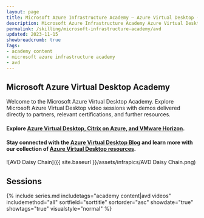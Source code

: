 ```yaml
---
layout: page
title: Microsoft Azure Infrastructure Academy — Azure Virtual Desktop (AVD)
description: Microsoft Azure Infrastructure Academy Azure Virtual Desktop (AVD).
permalink: /skilling/microsoft-infrastructure-academy/avd
updated: 2023-11-15
showbreadcrumb: true
Tags:
- academy content
- microsoft azure infrastructure academy
- avd
---
```


## Microsoft Azure Virtual Desktop Academy
Welcome to the Microsoft Azure Virtual Desktop Academy. Explore Microsoft Azure Virtual Desktop video sessions with demos delivered directly to partners, relevant certifications, and further resources.

#### Explore [Azure Virtual Desktop, Citrix on Azure, and VMware Horizon](https://aka.ms/avdsmartlink).

#### Stay connected with the [Azure Virtual Desktop Blog](https://techcommunity.microsoft.com/t5/azure-virtual-desktop-blog/bg-p/AzureVirtualDesktopBlog) and learn more with our collection of [Azure Virtual Desktop resources](/PartnerResources/skilling/microsoft-infrastructure-academy/resources/azure-virtual-desktop).


![AVD Daisy Chain]({{ site.baseurl }}/assets/infrapics/AVD Daisy Chain.png)

## Sessions

{% include series.md 
    includetags="academy content|avd videos" includemethod="all" 
    sortfield="sorttitle" sortorder="asc" showdate="true" showtags="true" 
    visualstyle="normal" 
%}